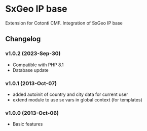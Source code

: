 SxGeo IP base
============

Extension for Cotonti CMF. Integration of SxGeo IP base


Changelog
---------

### v1.0.2 (2023-Sep-30)
* Compatible with PHP 8.1
* Database update

### v1.0.1 (2013-Oct-07)

* added autoinit of country and city data for current user
* extend module to use sx vars in global context (for templates)

### v1.0.0 (2013-Oct-06)

* Basic features

